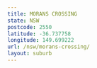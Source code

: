 ```yaml
---
title: MORANS CROSSING
state: NSW
postcode: 2550
latitude: -36.737758
longitude: 149.699222
url: /nsw/morans-crossing/
layout: suburb
---
```

